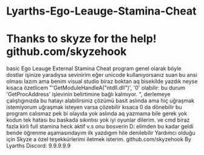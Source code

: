 # Lyarths-Ego-Leauge-Stamina-Cheat
# Thanks to skyze for the help! github.com/skyzehook

basic Ego Leauge External Stamina Cheat
program genel olarak böyle dostlar işinize yaradıysa sevinirim eğer unicode kullanıyorsanız suan bu ansi olması lazım ama benim visual studio biraz boktan aq bisekilde yazdık
neyse kısaca özetlicem "'GetModuleHandleA("ntdll.dll")', '0' olabilir:  bu durum 'GetProcAddress' işlevinin belirtimine bağlı kalmıyor. ", derlemeye çalıştıgınızda bu hatayı alabilirsiniz çözümü basit aslında ama hiç uğraşmak istemiyorum uğraşmak isteyen varsa çözebilir
kısaca 0 da dönebilir bu program calısmaz pek bi olayıda yok aslında aq yazmama bile gerek yok kodun tek hatası bu baskada sıkıntısı yok
iyi oyunlar dilerim. ve cmd biraz fazla kirli full stamina heck aktif v.s onu bosverin D:
elimden bu kadar geldi bende öğrenme aşamasındayım ilk yazdıgım hile denilebilir 
Yardımcı olduğu için Skyze a özel teşekkürlerimi iletmek isterim. github.com/skyzehook
By Lyarths 
Discord: 9.9.9.9.9
